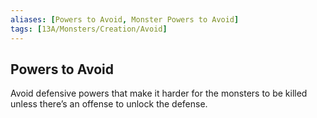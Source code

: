 ```yaml
---
aliases: [Powers to Avoid, Monster Powers to Avoid]
tags: [13A/Monsters/Creation/Avoid]
---
```


## Powers to Avoid

Avoid defensive powers that make it harder for the monsters to be killed unless there’s an offense to unlock the defense.